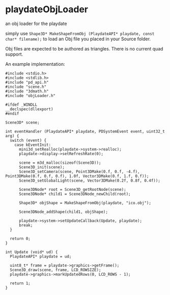 # playdateObjLoader
an obj loader for the playdate

simply use `Shape3D* MakeShapeFromObj (PlaydateAPI* playdate, const char* filename);` to load an Obj file you placed in your Source folder.

Obj files are expected to be authored as triangles. There is no current quad support.

An example implementation:

```
#include <stdio.h>
#include <stdlib.h>
#include "pd_api.h"
#include "scene.h"
#include "3dmath.h"
#include "objLoader.h"

#ifdef _WINDLL
__declspec(dllexport)
#endif

Scene3D* scene;

int eventHandler (PlaydateAPI* playdate, PDSystemEvent event, uint32_t arg) {
  switch (event) {
    case kEventInit:
      mini3d_setRealloc(playdate->system->realloc);
      playdate->display->setRefreshRate(0);

      scene = m3d_malloc(sizeof(Scene3D));
      Scene3D_init(scene);
      Scene3D_setCamera(scene, Point3DMake(0.f, 0.f, -4.f), Point3DMake(0.f, 0.f, 0.f), 1.0f, Vector3DMake(0.f, 1.f, 0.f));
      Scene3D_setGlobalLight(scene, Vector3DMake(0.2f, 0.8f, 0.4f));
      
      Scene3DNode* root = Scene3D_getRootNode(scene);
      Scene3DNode* child1 = Scene3DNode_newChild(root);
      
      Shape3D* objShape = MakeShapeFromObj(playdate, "ico.obj");
      
      Scene3DNode_addShape(child1, objShape);

      playdate->system->setUpdateCallback(Update, playdate);
      break;
  }

  return 0;
}

int Update (void* ud) {
  PlaydateAPI* playdate = ud;

  uint8_t* frame = playdate->graphics->getFrame();
  Scene3D_draw(scene, frame, LCD_ROWSIZE);
  playdate->graphics->markUpdatedRows(0, LCD_ROWS - 1);

  return 1;
}
```
